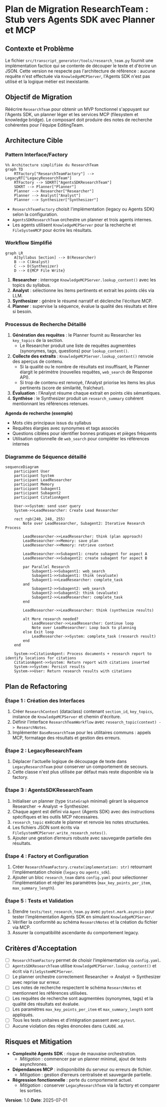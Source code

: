 # Plan de Migration ResearchTeam : Stub vers Agents SDK avec Planner et MCP

## Contexte et Problème

Le fichier `src/transcript_generator/tools/research_team.py` fournit une implémentation factice qui se contente de découper le texte et d'écrire un JSON. Cette version ne respecte pas l'architecture de référence : aucune requête n'est effectuée via `KnowledgeMCPServer`, l'Agents SDK n'est pas utilisé et la logique métier est inexistante.

## Objectif de Migration

Réécrire `ResearchTeam` pour obtenir un MVP fonctionnel s'appuyant sur l'Agents SDK, un planner léger et les services MCP (filesystem et knowledge bridge). Le composant doit produire des notes de recherche cohérentes pour l'équipe EditingTeam.

## Architecture Cible

### Pattern Interface/Factory
```mermaid
%% Architecture simplifiée du ResearchTeam
graph TD
    RTFactory["ResearchTeamFactory"] --> LegacyRT["LegacyResearchTeam"]
    RTFactory --> SDKRT["AgentsSDKResearchTeam"]
    SDKRT --> Planner["Planner"]
    Planner --> Researcher["Researcher"]
    Planner --> Analyst["Analyst"]
    Planner --> Synthesizer["Synthesizer"]
```
- `ResearchTeamFactory` choisit l'implémentation (legacy ou Agents SDK) selon la configuration.
- `AgentsSDKResearchTeam` orchestre un planner et trois agents internes.
- Les agents utilisent `KnowledgeMCPServer` pour la recherche et `FileSystemMCP` pour écrire les résultats.

### Workflow Simplifié
```mermaid
graph LR
    A[Syllabus Section] --> B(Researcher)
    B --> C(Analyst)
    C --> D(Synthesizer)
    D --> E{MCP File Write}
```
1. **Researcher** : interroge `KnowledgeMCPServer.lookup_content()` avec les topics du syllabus.
2. **Analyst** : sélectionne les items pertinents et extrait les points clés via LLM.
3. **Synthesizer** : génère le résumé narratif et déclenche l'écriture MCP.
4. **Planner** : supervise la séquence, évalue la qualité des résultats et itère si besoin.

### Processus de Recherche Détaillé
1. **Génération des requêtes** : le Planner fournit au Researcher les `key_topics` de la section.
   - Le Researcher produit une liste de requêtes augmentées (synonymes, tags, questions) pour `lookup_content()`.
2. **Collecte des extraits** : `KnowledgeMCPServer.lookup_content()` renvoie des aperçus de contenu.
   - Si la qualité ou le nombre de résultats est insuffisant, le Planner élargit le périmètre (nouvelles requêtes, `web_search` de Response API).
   - Si trop de contenu est renvoyé, l'Analyst priorise les items les plus pertinents (score de similarité, fraîcheur).
3. **Évaluation** : l'Analyst résume chaque extrait en points clés sémantiques.
4. **Synthèse** : le Synthesizer produit un `research_summary` cohérent mentionnant les références retenues.

**Agenda de recherche (exemple)**
- Mots clés principaux issus du syllabus
- Requêtes élargies avec synonymes et tags associés
- Questions ciblées pour identifier bonnes pratiques et pièges fréquents
- Utilisation optionnelle de `web_search` pour compléter les références internes

### Diagramme de Séquence détaillé
```mermaid
sequenceDiagram
    participant User
    participant System
    participant LeadResearcher
    participant Memory
    participant Subagent1
    participant Subagent2
    participant CitationAgent

    User->>System: send user query
    System->>LeadResearcher: Create Lead Researcher

    rect rgb(240, 248, 255)
        Note over LeadResearcher, Subagent2: Iterative Research Process

        LeadResearcher->>LeadResearcher: think (plan approach)
        LeadResearcher->>Memory: save plan
        LeadResearcher->>Memory: retrieve context

        LeadResearcher->>Subagent1: create subagent for aspect A
        LeadResearcher->>Subagent2: create subagent for aspect B

        par Parallel Research
            Subagent1->>Subagent1: web_search
            Subagent1->>Subagent1: think (evaluate)
            Subagent1->>LeadResearcher: complete_task
        and
            Subagent2->>Subagent2: web_search
            Subagent2->>Subagent2: think (evaluate)
            Subagent2->>LeadResearcher: complete_task
        end

        LeadResearcher->>LeadResearcher: think (synthesize results)

        alt More research needed?
            LeadResearcher->>LeadResearcher: Continue loop
            Note over LeadResearcher: Loop back to planning
        else Exit loop
            LeadResearcher->>System: complete_task (research result)
        end
    end

    System->>CitationAgent: Process documents + research report to identify locations for citations
    CitationAgent->>System: Return report with citations inserted
    System->>System: Persist results
    System->>User: Return research results with citations
```

## Plan de Refactoring

### Étape 1 : Création des Interfaces
1. Créer `ResearchContext` (dataclass) contenant `section_id`, `key_topics`, instance de `KnowledgeMCPServer` et chemin d'écriture.
2. Définir l'interface `ResearchTeamWorkflow` avec `research_topic(context) -> ResearchNotes`.
3. Implémenter `BaseResearchTeam` pour les utilitaires communs : appels MCP, formatage des résultats et gestion des erreurs.

### Étape 2 : LegacyResearchTeam
1. Déplacer l'actuelle logique de découpage de texte dans `LegacyResearchTeam` pour conserver un comportement de secours.
2. Cette classe n'est plus utilisée par défaut mais reste disponible via la factory.

### Étape 3 : AgentsSDKResearchTeam
1. Initialiser un planner (type `StateGraph` minimal) gérant la séquence Researcher → Analyst → Synthesizer.
2. Chaque agent est défini via `Agent` (Agents SDK) avec des instructions spécifiques et les outils MCP nécessaires.
3. `research_topic` exécute le planner et renvoie les notes structurées.
4. Les fichiers JSON sont écrits via `FileSystemMCPServer.write_research_notes()`.
5. Ajouter une gestion d’erreurs robuste avec sauvegarde partielle des résultats.

### Étape 4 : Factory et Configuration
1. Créer `ResearchTeamFactory.create(implementation: str)` retournant l’implémentation choisie (`legacy` ou `agents_sdk`).
2. Ajouter un bloc `research_team` dans `config.yaml` pour sélectionner l’implémentation et régler les paramètres (`max_key_points_per_item`, `max_summary_length`).

### Étape 5 : Tests et Validation
1. Étendre `tests/test_research_team.py` avec `pytest.mark.asyncio` pour tester l’implémentation Agents SDK en simulant `KnowledgeMCPServer`.
2. Vérifier la conformité au schéma `ResearchNotes` et la création du fichier via MCP.
3. Assurer la compatibilité ascendante du comportement legacy.

## Critères d'Acceptation

- [ ] `ResearchTeamFactory` permet de choisir l’implémentation via `config.yaml`.
- [ ] `AgentsSDKResearchTeam` utilise `KnowledgeMCPServer.lookup_content()` et écrit via `FileSystemMCPServer`.
- [ ] Le planner orchestre correctement Researcher → Analyst → Synthesizer avec reprise sur erreur.
- [ ] Les notes de recherche respectent le schéma `ResearchNotes` et mentionnent les références utilisées.
- [ ] Les requêtes de recherche sont augmentées (synonymes, tags) et la qualité des résultats est évaluée.
- [ ] Les paramètres `max_key_points_per_item` et `max_summary_length` sont appliqués.
- [ ] Tous les tests unitaires et d’intégration passent avec `pytest`.
- [ ] Aucune violation des règles énoncées dans `CLAUDE.md`.

## Risques et Mitigation

- **Complexité Agents SDK** : risque de mauvaise orchestration.
  - *Mitigation* : commencer par un planner minimal, ajout de tests asynchrones.
- **Dépendances MCP** : indisponibilité du serveur ou erreurs de fichier.
  - *Mitigation* : gestion d’erreurs centralisée et sauvegarde partielle.
- **Régression fonctionnelle** : perte du comportement actuel.
  - *Mitigation* : conserver `LegacyResearchTeam` via la factory et comparer les sorties.

**Version**: 1.0
**Date**: 2025-07-01
